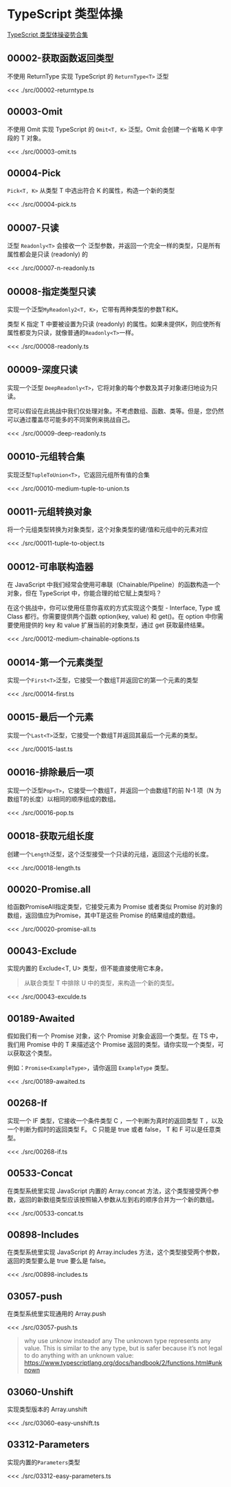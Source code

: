 
# TypeScript 类型体操

[TypeScript 类型体操姿势合集](https://github.com/type-challenges/type-challenges/blob/main/README.zh-CN.md)

## 00002-获取函数返回类型

不使用 ReturnType 实现 TypeScript 的 `ReturnType<T>` 泛型

<<< ./src/00002-returntype.ts

## 00003-Omit

不使用 Omit 实现 TypeScript 的 `Omit<T, K>` 泛型。Omit 会创建一个省略 K 中字段的 T 对象。

<<< ./src/00003-omit.ts

## 00004-Pick

`Pick<T, K>` 从类型 T 中选出符合 K 的属性，构造一个新的类型

<<< ./src/00004-pick.ts

## 00007-只读

泛型 `Readonly<T>` 会接收一个 泛型参数，并返回一个完全一样的类型，只是所有属性都会是只读 (readonly) 的

<<< ./src/00007-n-readonly.ts

## 00008-指定类型只读

实现一个泛型`MyReadonly2<T, K>`，它带有两种类型的参数T和K。

类型 K 指定 T 中要被设置为只读 (readonly) 的属性。如果未提供K，则应使所有属性都变为只读，就像普通的`Readonly<T>`一样。

<<< ./src/00008-readonly.ts

## 00009-深度只读

实现一个泛型 `DeepReadonly<T>`，它将对象的每个参数及其子对象递归地设为只读。

您可以假设在此挑战中我们仅处理对象。不考虑数组、函数、类等。但是，您仍然可以通过覆盖尽可能多的不同案例来挑战自己。

<<< ./src/00009-deep-readonly.ts

## 00010-元组转合集

实现泛型`TupleToUnion<T>`，它返回元组所有值的合集

<<< ./src/00010-medium-tuple-to-union.ts 

## 00011-元组转换对象

将一个元组类型转换为对象类型，这个对象类型的键/值和元组中的元素对应

<<< ./src/00011-tuple-to-object.ts

## 00012-可串联构造器

在 JavaScript 中我们经常会使用可串联（Chainable/Pipeline）的函数构造一个对象，但在 TypeScript 中，你能合理的给它赋上类型吗？

在这个挑战中，你可以使用任意你喜欢的方式实现这个类型 - Interface, Type 或 Class 都行。你需要提供两个函数 option(key, value) 和 get()。在 option 中你需要使用提供的 key 和 value 扩展当前的对象类型，通过 get 获取最终结果。

<<< ./src/00012-medium-chainable-options.ts

## 00014-第一个元素类型

实现一个`First<T>`泛型，它接受一个数组T并返回它的第一个元素的类型

<<< ./src/00014-first.ts

## 00015-最后一个元素

实现一个`Last<T>`泛型，它接受一个数组T并返回其最后一个元素的类型。

<<< ./src/00015-last.ts

## 00016-排除最后一项

实现一个泛型`Pop<T>`，它接受一个数组T，并返回一个由数组T的前 N-1 项（N 为数组T的长度）以相同的顺序组成的数组。

<<< ./src/00016-pop.ts

## 00018-获取元组长度

创建一个`Length`泛型，这个泛型接受一个只读的元组，返回这个元组的长度。

<<< ./src/00018-length.ts

## 00020-Promise.all

给函数PromiseAll指定类型，它接受元素为 Promise 或者类似 Promise 的对象的数组，返回值应为Promise<T>，其中T是这些 Promise 的结果组成的数组。

<<< ./src/00020-promise-all.ts

## 00043-Exclude

实现内置的 Exclude<T, U> 类型，但不能直接使用它本身。

> 从联合类型 T 中排除 U 中的类型，来构造一个新的类型。

<<< ./src/00043-exculde.ts

## 00189-Awaited

假如我们有一个 Promise 对象，这个 Promise 对象会返回一个类型。在 TS 中，我们用 Promise 中的 T 来描述这个 Promise 返回的类型。请你实现一个类型，可以获取这个类型。

例如：`Promise<ExampleType>`，请你返回 `ExampleType` 类型。

<<< ./src/00189-awaited.ts

## 00268-If

实现一个 IF 类型，它接收一个条件类型 C ，一个判断为真时的返回类型 T ，以及一个判断为假时的返回类型 F。 C 只能是 true 或者 false， T 和 F 可以是任意类型。

<<< ./src/00268-if.ts

## 00533-Concat

在类型系统里实现 JavaScript 内置的 Array.concat 方法，这个类型接受两个参数，返回的新数组类型应该按照输入参数从左到右的顺序合并为一个新的数组。

<<< ./src/00533-concat.ts

## 00898-Includes

在类型系统里实现 JavaScript 的 Array.includes 方法，这个类型接受两个参数，返回的类型要么是 true 要么是 false。

<<< ./src/00898-includes.ts

## 03057-push

在类型系统里实现通用的 Array.push

<<< ./src/03057-push.ts

> why use unknow insteadof any
> The unknown type represents any value. This is similar to the any type, but is safer because it’s not legal to do anything with an unknown value: https://www.typescriptlang.org/docs/handbook/2/functions.html#unknown

## 03060-Unshift

实现类型版本的 Array.unshift

<<< ./src/03060-easy-unshift.ts

## 03312-Parameters

实现内置的`Parameters`类型

<<< ./src/03312-easy-parameters.ts